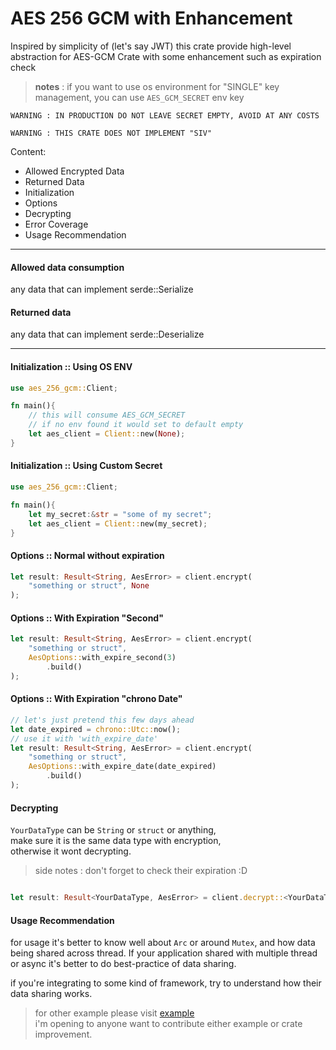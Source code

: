 # AES 256 GCM with Enhancement

Inspired by simplicity of (let's say JWT) this crate provide high-level
abstraction for AES-GCM Crate with some enhancement such as expiration check

> **notes** : if you want to use os environment for "SINGLE" key management,
> you can use `AES_GCM_SECRET` env key

`WARNING : IN PRODUCTION DO NOT LEAVE SECRET EMPTY, AVOID AT ANY COSTS`

`WARNING : THIS CRATE DOES NOT IMPLEMENT "SIV"`

Content:
- Allowed Encrypted Data
- Returned Data
- Initialization
- Options
- Decrypting
- Error Coverage
- Usage Recommendation

---

#### Allowed data consumption

any data that can implement serde::Serialize

#### Returned data

any data that can implement serde::Deserialize


---
#### Initialization :: Using OS ENV
```rust
use aes_256_gcm::Client;

fn main(){
    // this will consume AES_GCM_SECRET
    // if no env found it would set to default empty
    let aes_client = Client::new(None);
}
```

#### Initialization :: Using Custom Secret
```rust
use aes_256_gcm::Client;

fn main(){
    let my_secret:&str = "some of my secret";
    let aes_client = Client::new(my_secret);
}
```

#### Options :: Normal without expiration
```rust
let result: Result<String, AesError> = client.encrypt(
    "something or struct", None
);
```

#### Options :: With Expiration "Second"
```rust
let result: Result<String, AesError> = client.encrypt(
    "something or struct",
    AesOptions::with_expire_second(3)
        .build()
);
```

#### Options :: With Expiration "chrono Date"
```rust
// let's just pretend this few days ahead
let date_expired = chrono::Utc::now();
// use it with 'with_expire_date'
let result: Result<String, AesError> = client.encrypt(
    "something or struct",
    AesOptions::with_expire_date(date_expired)
        .build()
);
```

#### Decrypting

`YourDataType` can be `String` or `struct` or anything,\
make sure it is the same data type with encryption, \
otherwise it wont decrypting.

> side notes : don't forget to check their expiration :D

```rust

let result: Result<YourDataType, AesError> = client.decrypt::<YourDataType>(&token);

```

#### Usage Recommendation

for usage it's better to know well about `Arc` or around `Mutex`, 
and how data being shared across thread. If your application shared with multiple 
thread or async it's better to do best-practice of data sharing.

if you're integrating to some kind of framework, try to understand how their data sharing works.

> for other example please visit [example](https://github.com/zonblade/aes-256-gcm-rs/example)\
> i'm opening to anyone want to contribute either example or crate improvement.